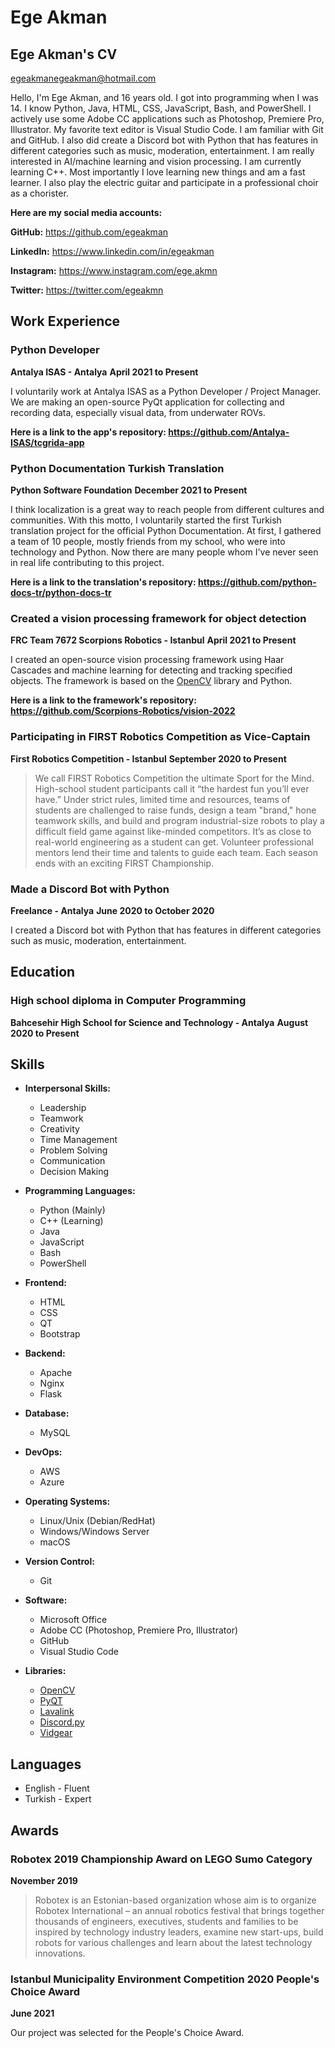 # Ege Akman

## Ege Akman's CV

<egeakmanegeakman@hotmail.com>

Hello, I'm Ege Akman, and 16 years old. I got into programming when I was 14. I know Python, Java, HTML, CSS, JavaScript, Bash, and PowerShell. I actively use some Adobe CC applications such as Photoshop, Premiere Pro, Illustrator. My favorite text editor is Visual Studio Code. I am familiar with Git and GitHub. I also did create a Discord bot with Python that has features in different categories such as music, moderation, entertainment. I am really interested in AI/machine learning and vision processing. I am currently learning C++. Most importantly I love learning new things and am a fast learner. I also play the electric guitar and participate in a professional choir as a chorister.

**Here are my social media accounts:**

**GitHub:** <https://github.com/egeakman>

**LinkedIn:** <https://www.linkedin.com/in/egeakman>

**Instagram:** <https://www.instagram.com/ege.akmn>

**Twitter:** <https://twitter.com/egeakmn>

## Work Experience

### Python Developer

**Antalya ISAS - Antalya**
**April 2021 to Present**

I voluntarily work at Antalya ISAS as a Python Developer / Project Manager. We are making an open-source PyQt application for collecting and recording data, especially visual data, from underwater ROVs.

**Here is a link to the app's repository: <https://github.com/Antalya-ISAS/tcgrida-app>**

### Python Documentation Turkish Translation
**Python Software Foundation**
**December 2021 to Present**

I think localization is a great way to reach people from different cultures and communities. With this motto, I voluntarily started the first Turkish translation project for the official Python Documentation. At first, I gathered a team of 10 people, mostly friends from my school, who were into technology and Python. Now there are many people whom I've never seen in real life contributing to this project.

**Here is a link to the translation's repository: <https://github.com/python-docs-tr/python-docs-tr>**

### Created a vision processing framework for object detection

**FRC Team 7672 Scorpions Robotics - Istanbul**
**April 2021 to Present**

I created an open-source vision processing framework using Haar Cascades and machine learning for detecting and tracking specified objects. The framework is based on the [OpenCV](https://opencv.org/) library and Python.

**Here is a link to the framework's repository: <https://github.com/Scorpions-Robotics/vision-2022>**

### Participating in FIRST Robotics Competition as Vice-Captain

**First Robotics Competition - Istanbul**
**September 2020 to Present**

>We call FIRST Robotics Competition the ultimate Sport for the Mind. High-school student participants call
>it “the hardest fun you’ll ever have.”
>Under strict rules, limited time and resources, teams of students are challenged to raise funds, design
>a team "brand," hone teamwork skills, and build and program industrial-size robots to play a difficult
>field game against like-minded competitors. It’s as close to real-world engineering as a student can get.
>Volunteer professional mentors lend their time and talents to guide each team. Each season ends with
>an exciting FIRST Championship.

### Made a Discord Bot with Python

**Freelance - Antalya**
**June 2020 to October 2020**

I created a Discord bot with Python that has features in different categories such as music, moderation,
entertainment.

## Education

### High school diploma in Computer Programming

**Bahcesehir High School for Science and Technology - Antalya**
**August 2020 to Present**

## Skills

- **Interpersonal Skills:**
  - Leadership
  - Teamwork
  - Creativity
  - Time Management
  - Problem Solving
  - Communication
  - Decision Making

- **Programming Languages:**
  - Python (Mainly)
  - C++ (Learning)
  - Java
  - JavaScript
  - Bash
  - PowerShell

- **Frontend:**
  - HTML
  - CSS
  - QT
  - Bootstrap

- **Backend:**
  - Apache
  - Nginx
  - Flask

- **Database:**
  - MySQL

- **DevOps:**
  - AWS
  - Azure

- **Operating Systems:**
  - Linux/Unix (Debian/RedHat)
  - Windows/Windows Server
  - macOS

- **Version Control:**
  - Git

- **Software:**
  - Microsoft Office
  - Adobe CC (Photoshop, Premiere Pro, Illustrator)
  - GitHub
  - Visual Studio Code

- **Libraries:**
  - [OpenCV](https://opencv.org/)
  - [PyQT](https://riverbankcomputing.com/software/pyqt/intro)
  - [Lavalink](https://github.com/freyacodes/Lavalink)
  - [Discord.py](https://discordpy.readthedocs.io/en/stable/)
  - [Vidgear](https://abhitronix.github.io/vidgear/latest/)

## Languages

- English - Fluent
- Turkish - Expert

## Awards

### Robotex 2019 Championship Award on LEGO Sumo Category

**November 2019**

>Robotex is an Estonian-based organization whose aim is to organize Robotex International – an annual
>robotics festival that brings together thousands of engineers, executives, students and families to be
>inspired by technology industry leaders, examine new start-ups, build robots for various challenges
>and learn about the latest technology innovations.

### Istanbul Municipality Environment Competition 2020 People's Choice Award

**June 2021**

Our project was selected for the People's Choice Award.
